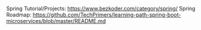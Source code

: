 Spring Tutorial/Projects: https://www.bezkoder.com/category/spring/
Spring Roadmap: https://github.com/TechPrimers/learning-path-spring-boot-microservices/blob/master/README.md
